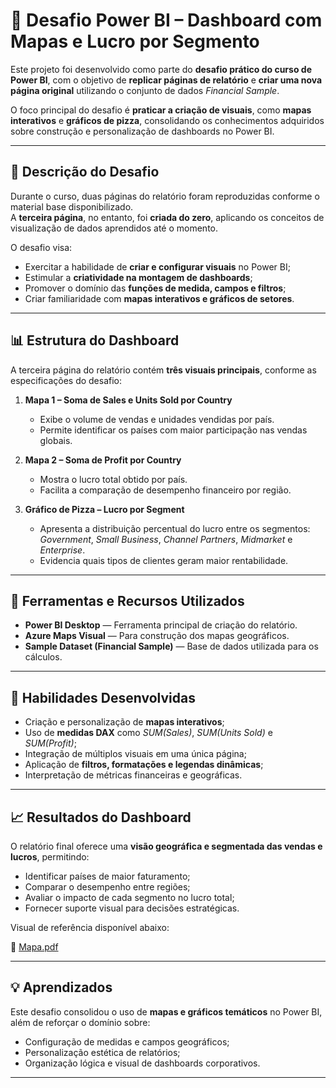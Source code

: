 # 🧭 Desafio Power BI – Dashboard com Mapas e Lucro por Segmento

Este projeto foi desenvolvido como parte do **desafio prático do curso de Power BI**, com o objetivo de **replicar páginas de relatório** e **criar uma nova página original** utilizando o conjunto de dados *Financial Sample*.

O foco principal do desafio é **praticar a criação de visuais**, como **mapas interativos** e **gráficos de pizza**, consolidando os conhecimentos adquiridos sobre construção e personalização de dashboards no Power BI.

---

## 🎯 Descrição do Desafio

Durante o curso, duas páginas do relatório foram reproduzidas conforme o material base disponibilizado.  
A **terceira página**, no entanto, foi **criada do zero**, aplicando os conceitos de visualização de dados aprendidos até o momento.

O desafio visa:
- Exercitar a habilidade de **criar e configurar visuais** no Power BI;  
- Estimular a **criatividade na montagem de dashboards**;  
- Promover o domínio das **funções de medida, campos e filtros**;  
- Criar familiaridade com **mapas interativos e gráficos de setores**.

---

## 📊 Estrutura do Dashboard

A terceira página do relatório contém **três visuais principais**, conforme as especificações do desafio:

1. **Mapa 1 – Soma de Sales e Units Sold por Country**  
   - Exibe o volume de vendas e unidades vendidas por país.  
   - Permite identificar os países com maior participação nas vendas globais.

2. **Mapa 2 – Soma de Profit por Country**  
   - Mostra o lucro total obtido por país.  
   - Facilita a comparação de desempenho financeiro por região.

3. **Gráfico de Pizza – Lucro por Segment**  
   - Apresenta a distribuição percentual do lucro entre os segmentos:  
     *Government*, *Small Business*, *Channel Partners*, *Midmarket* e *Enterprise*.  
   - Evidencia quais tipos de clientes geram maior rentabilidade.

---

## 🧰 Ferramentas e Recursos Utilizados

- **Power BI Desktop** — Ferramenta principal de criação do relatório.  
- **Azure Maps Visual** — Para construção dos mapas geográficos.  
- **Sample Dataset (Financial Sample)** — Base de dados utilizada para os cálculos.  

---

## 🧩 Habilidades Desenvolvidas

- Criação e personalização de **mapas interativos**;  
- Uso de **medidas DAX** como *SUM(Sales)*, *SUM(Units Sold)* e *SUM(Profit)*;  
- Integração de múltiplos visuais em uma única página;  
- Aplicação de **filtros, formatações e legendas dinâmicas**;  
- Interpretação de métricas financeiras e geográficas.  

---

## 📈 Resultados do Dashboard

O relatório final oferece uma **visão geográfica e segmentada das vendas e lucros**, permitindo:

- Identificar países de maior faturamento;  
- Comparar o desempenho entre regiões;  
- Avaliar o impacto de cada segmento no lucro total;  
- Fornecer suporte visual para decisões estratégicas.  

Visual de referência disponível abaixo:

📄 [Mapa.pdf](https://github.com/Luxyh/Dashboard-de-Vendas-do-Xbox-com-Excel/blob/main/Mapa.pdf)

---

## 💡 Aprendizados

Este desafio consolidou o uso de **mapas e gráficos temáticos** no Power BI, além de reforçar o domínio sobre:
- Configuração de medidas e campos geográficos;  
- Personalização estética de relatórios;  
- Organização lógica e visual de dashboards corporativos.  

---

